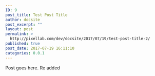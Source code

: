 ```yaml
---
ID: 9
post_title: Test Post Title
author: docsite
post_excerpt: ""
layout: post
permalink: >
  http://pixellab.com/dev/docsite/2017/07/19/test-post-title-2/
published: true
post_date: 2017-07-19 16:11:10
categories: 0.0.1
---
```

Post goes here. Re added
